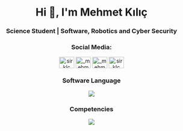 <h1 align="center">Hi 👋, I'm Mehmet Kılıç</h1>
<h3 align="center">Science Student | Software, Robotics and Cyber Security</h3>

<h3 align="center">Social Media:</h3>
<p align="center">
<a href="https://youtube.com/@sirklc?sub_confirmation=1" target="blank"><img align="center" src="https://raw.githubusercontent.com/rahuldkjain/github-profile-readme-generator/master/src/images/icons/Social/youtube.svg" alt="sirklc" height="30" width="40" /></a>
<a href="https://instagram.com/sirklc" target="blank"><img align="center" src="https://raw.githubusercontent.com/rahuldkjain/github-profile-readme-generator/master/src/images/icons/Social/instagram.svg" alt="_mehmetkilic" height="30" width="40" /></a>
<a href="https://twitter.com/sirklc" target="blank"><img align="center" src="https://raw.githubusercontent.com/rahuldkjain/github-profile-readme-generator/master/src/images/icons/Social/twitter.svg" alt="_mehmet35" height="30" width="40" /></a>
<a href="https://linkedin.com/in/sirklc" target="blank"><img align="center" src="https://raw.githubusercontent.com/rahuldkjain/github-profile-readme-generator/master/src/images/icons/Social/linked-in-alt.svg" alt="sirklc" height="30" width="40" /></a>
</p>

<h3 align="center">Software Language</h3>
<p align="center">
  <a href="https://skillicons.dev">
    <img src="https://skillicons.dev/icons?i=c,cpp,py" />
  </a>
</p>

<h3 align="center">Competencies</h3>
<p align="center">
  <a href="https://skillicons.dev">
    <img src="https://skillicons.dev/icons?i=arduino,aws,gcp,git,kali,linux,notion,vscode,windows" />
  </a>
</p>

